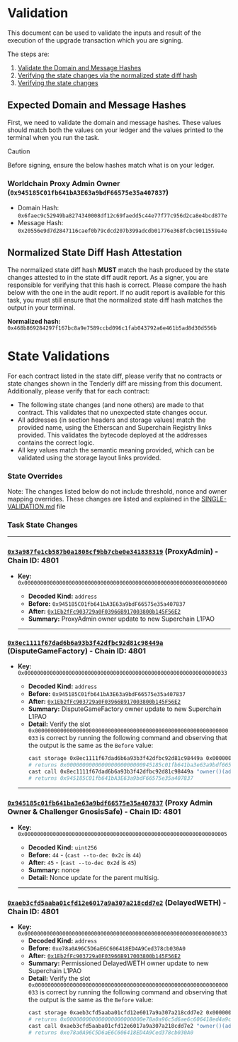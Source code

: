 # Validation

This document can be used to validate the inputs and result of the execution of the upgrade transaction which you are signing.

The steps are:
1. [Validate the Domain and Message Hashes](#expected-domain-and-message-hashes)
2. [Verifying the state changes via the normalized state diff hash](#normalized-state-diff-hash-attestation)
3. [Verifying the state changes](#task-state-changes)

## Expected Domain and Message Hashes

First, we need to validate the domain and message hashes. These values should match both the values on your ledger and the values printed to the terminal when you run the task.

> [!CAUTION]
>
> Before signing, ensure the below hashes match what is on your ledger.
>
> ### Worldchain Proxy Admin Owner (`0x945185C01fb641bA3E63a9bdF66575e35a407837`)
>
> - Domain Hash:  `0x6faec9c52949ba8274340008df12c69faedd5c44e77f77c956d2ca8e4bcd877e`
> - Message Hash: `0x20556e9d7d2847116caef0b79cdcd207b399adcdb01776e368fcbc9011559a4e`

## Normalized State Diff Hash Attestation

The normalized state diff hash **MUST** match the hash produced by the state changes attested to in the state diff audit report. As a signer, you are responsible for verifying that this hash is correct. Please compare the hash below with the one in the audit report. If no audit report is available for this task, you must still ensure that the normalized state diff hash matches the output in your terminal.

**Normalized hash:** `0x468b869284297f167bc8a9e7589ccbd096c1fab043792a6e461b5ad8d30d556b`

# State Validations

For each contract listed in the state diff, please verify that no contracts or state changes shown in the Tenderly diff are missing from this document. Additionally, please verify that for each contract:

- The following state changes (and none others) are made to that contract. This validates that no unexpected state
  changes occur.
- All addresses (in section headers and storage values) match the provided name, using the Etherscan and Superchain
  Registry links provided. This validates the bytecode deployed at the addresses contains the correct logic.
- All key values match the semantic meaning provided, which can be validated using the storage layout links provided.

### State Overrides

Note: The changes listed below do not include threshold, nonce and owner mapping overrides. These changes are listed and explained in the [SINGLE-VALIDATION.md](../../../../../SINGLE-VALIDATION.md) file

### Task State Changes
---

### [`0x3a987fe1cb587b0a1808cf9bb7cbe0e341838319`](https://github.com/ethereum-optimism/superchain-registry/blob/1ff0df40c7602761c55ab2cb693614ca0382bd64/superchain/configs/sepolia/worldchain.toml#L60) (ProxyAdmin) - Chain ID: 4801

- **Key:**          `0x0000000000000000000000000000000000000000000000000000000000000000`
  - **Decoded Kind:** `address`
  - **Before:** `0x945185C01fb641bA3E63a9bdF66575e35a407837`
  - **After:** [`0x1Eb2fFc903729a0F03966B917003800b145F56E2`](https://github.com/ethereum-optimism/superchain-registry/blob/93c5073d233cb9011a95aebf275270fd00346400/validation/standard/standard-config-roles-sepolia.toml#L3)
  - **Summary:** ProxyAdmin owner update to new Superchain L1PAO

  ---
  
### [`0x8ec1111f67dad6b6a93b3f42dfbc92d81c98449a`](https://github.com/ethereum-optimism/superchain-registry/blob/1ff0df40c7602761c55ab2cb693614ca0382bd64/superchain/configs/sepolia/worldchain.toml#L64) (DisputeGameFactory) - Chain ID: 4801

- **Key:**          `0x0000000000000000000000000000000000000000000000000000000000000033`
  - **Decoded Kind:** `address`
  - **Before:** `0x945185C01fb641bA3E63a9bdF66575e35a407837`
  - **After:** [`0x1Eb2fFc903729a0F03966B917003800b145F56E2`](https://github.com/ethereum-optimism/superchain-registry/blob/93c5073d233cb9011a95aebf275270fd00346400/validation/standard/standard-config-roles-sepolia.toml#L3)
  - **Summary:** DisputeGameFactory owner update to new Superchain L1PAO
  - **Detail:** Verify the slot `0x0000000000000000000000000000000000000000000000000000000000000033` is correct by running the following command and observing that the output is the same as the `Before` value:
    ```bash
    cast storage 0x8ec1111f67dad6b6a93b3f42dfbc92d81c98449a 0x0000000000000000000000000000000000000000000000000000000000000033 --rpc-url sepolia
    # returns 0x000000000000000000000000945185c01fb641ba3e63a9bdf66575e35a407837
    cast call 0x8ec1111f67dad6b6a93b3f42dfbc92d81c98449a "owner()(address)" --rpc-url sepolia
    # returns 0x945185C01fb641bA3E63a9bdF66575e35a407837
    ```
  
  ---
  
### [`0x945185c01fb641ba3e63a9bdf66575e35a407837`](https://github.com/ethereum-optimism/superchain-registry/blob/1ff0df40c7602761c55ab2cb693614ca0382bd64/superchain/configs/sepolia/worldchain.toml#L44) (Proxy Admin Owner & Challenger GnosisSafe) - Chain ID: 4801

- **Key:**          `0x0000000000000000000000000000000000000000000000000000000000000005`
  - **Decoded Kind:** `uint256`
  - **Before:** `44` - (`cast --to-dec 0x2c` is `44`)
  - **After:** `45` - (`cast --to-dec 0x2d` is `45`)
  - **Summary:** nonce
  - **Detail:** Nonce update for the parent multisig.
  
  ---
  
### [`0xaeb3cfd5aaba01cfd12e6017a9a307a218cdd7e2`](https://sepolia.etherscan.io/address/0x552334Bf0B124bD89BFF744f33Ca7e49d44a80Ac#readContract#F37) (DelayedWETH) - Chain ID: 4801

- **Key:**          `0x0000000000000000000000000000000000000000000000000000000000000033`
  - **Decoded Kind:** `address`
  - **Before:** `0xe78a0A96C5D6aE6C606418ED4A9Ced378cb030A0`
  - **After:** [`0x1Eb2fFc903729a0F03966B917003800b145F56E2`](https://github.com/ethereum-optimism/superchain-registry/blob/93c5073d233cb9011a95aebf275270fd00346400/validation/standard/standard-config-roles-sepolia.toml#L3)
  - **Summary:** Permissioned DelayedWETH owner update to new Superchain L1PAO
  - **Detail:** Verify the slot `0x0000000000000000000000000000000000000000000000000000000000000033` is correct by running the following command and observing that the output is the same as the `Before` value:
    ```bash
    cast storage 0xaeb3cfd5aaba01cfd12e6017a9a307a218cdd7e2 0x0000000000000000000000000000000000000000000000000000000000000033 --rpc-url sepolia
    # returns 0x000000000000000000000000e78a0a96c5d6ae6c606418ed4a9ced378cb030a0
    cast call 0xaeb3cfd5aaba01cfd12e6017a9a307a218cdd7e2 "owner()(address)" --rpc-url sepolia
    # returns 0xe78a0A96C5D6aE6C606418ED4A9Ced378cb030A0
    ```